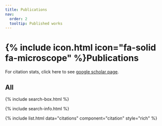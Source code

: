 ```yaml
---
title: Publications
nav:
  order: 2
  tooltip: Published works
---
```


# {% include icon.html icon="fa-solid fa-microscope" %}Publications

For citation stats, click here to see [google scholar page](https://scholar.google.com/citations?user=jxZN0mkAAAAJ&hl=en).

## All

{% include search-box.html %}

{% include search-info.html %}

{% include list.html data="citations" component="citation" style="rich" %}
